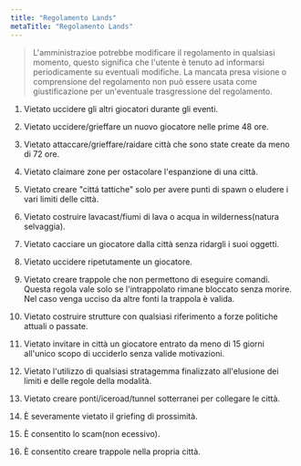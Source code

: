 ```yaml
---
title: "Regolamento Lands"
metaTitle: "Regolamento Lands"
---
```

> L'amministrazioe potrebbe modificare il regolamento in qualsiasi momento, questo significa che l'utente è tenuto ad informarsi periodicamente su eventuali modifiche. La mancata presa visione o comprensione del regolamento non può essere usata come giustificazione per un'eventuale trasgressione del regolamento.

1) Vietato uccidere gli altri giocatori durante gli eventi.

2) Vietato uccidere/grieffare un nuovo giocatore nelle prime 48 ore.

3) Vietato attaccare/grieffare/raidare città che sono state create da meno di 72 ore.

4) Vietato claimare zone per ostacolare l'espanzione di una città.

5) Vietato creare "cittá tattiche" solo per avere punti di spawn o eludere i vari limiti delle città.

6) Vietato costruire lavacast/fiumi di lava o acqua in wilderness(natura selvaggia).

7) Vietato cacciare un giocatore dalla città senza ridargli i suoi oggetti.

8) Vietato uccidere ripetutamente un giocatore.

9) Vietato creare trappole che non permettono di eseguire comandi. Questa regola vale solo se l'intrappolato rimane bloccato senza morire. Nel caso venga ucciso da altre fonti la trappola è valida.

10) Vietato costruire strutture con qualsiasi riferimento a forze politiche attuali o passate.

11) Vietato invitare in città un giocatore entrato da meno di 15 giorni all'unico scopo di ucciderlo senza valide motivazioni.

12) Vietato l'utilizzo di qualsiasi stratagemma finalizzato all'elusione dei limiti e delle regole della modalità.

13) Vietato creare ponti/iceroad/tunnel sotterranei per collegare le città.

14) È severamente vietato il griefing di prossimità. 

15) È consentito lo scam(non ecessivo).

16) È consentito creare trappole nella propria città. 
